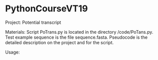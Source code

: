 # PythonCourseVT19

Project: Potential transcript

Materials: Script PoTrans.py is located in the directory /code/PoTans.py.
           Test example sequence is the file sequence.fasta.
           Pseudocode is the detailed description on the project and for the script.

Usage:


